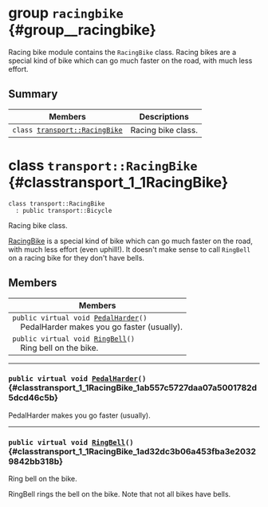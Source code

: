 # group `racingbike` {#group__racingbike}

Racing bike module contains the `RacingBike` class. Racing bikes are a special kind of bike which can go much faster on the road, with much less effort.

## Summary

 Members                        | Descriptions                                
--------------------------------|---------------------------------------------
`class `[`transport::RacingBike`](#classtransport_1_1RacingBike) | Racing bike class.

# class `transport::RacingBike` {#classtransport_1_1RacingBike}

```
class transport::RacingBike
  : public transport::Bicycle
```  

Racing bike class.

[RacingBike](#classtransport_1_1RacingBike) is a special kind of bike which can go much faster on the road, with much less effort (even uphill!). It doesn't make sense to call `RingBell` on a racing bike for they don't have bells.

## Members

| Members |                                              
|-----------------------------------------------------------------------------|
|`public virtual void `[`PedalHarder`](#classtransport_1_1RacingBike_1ab557c5727daa07a5001782d5dcd46c5b)`()`<div style="margin-top=4px; margin-left: 16px; font-style=italic;">PedalHarder makes you go faster (usually).</div>|
|`public virtual void `[`RingBell`](#classtransport_1_1RacingBike_1ad32dc3b06a453fba3e20329842bb318b)`()`<div style="margin-top=4px; margin-left: 16px; font-style=italic;">Ring bell on the bike.</div>|

---

### `public virtual void `[`PedalHarder`](#classtransport_1_1RacingBike_1ab557c5727daa07a5001782d5dcd46c5b)`()` {#classtransport_1_1RacingBike_1ab557c5727daa07a5001782d5dcd46c5b}

PedalHarder makes you go faster (usually).

---

### `public virtual void `[`RingBell`](#classtransport_1_1RacingBike_1ad32dc3b06a453fba3e20329842bb318b)`()` {#classtransport_1_1RacingBike_1ad32dc3b06a453fba3e20329842bb318b}

Ring bell on the bike.

RingBell rings the bell on the bike. Note that not all bikes have bells.


